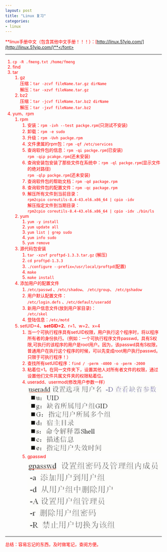 ```yaml
---
layout: post
title: "Linux 复习"
categories:
- linux
---
```

<font color=red>**linux手册中文（包含其他中文手册！！！）：[http://linux.51yip.com/](http://linux.51yip.com/)**</font>

---
1. `cp -R .fmeng.txt /home/fmeng`
1. find
2. tar
	1. gz<br/>压缩：`tar -zcvf fileName.tar.gz dirName`<br/>解压：`tar -xzvf fileName.tar.gz `
	2. bz2<br/>压缩：`tar -jcvf fileName.tar.bz2 dirName`<br/>
	解压：`tar -jxvf fileName.tar.bz2`
3. yum、rpm
	1. rpm
		1. 安装：`rpm -ivh --test packge.rpm`(只测试不安装)
		2. 卸载：`rpm -e sudo`
		3. 升级：`rpm -Uvh packge.rpm `
		4. 文件隶属的rpm包：`rpm -qf /etc/services`
		5. 查询软件包的信息：`rpm -qi packge.rpm`(已安装) <br/>`rpm -qip pcakge.rpm`(还未安装)
		6. 查询安装包安装了那些文件在系统中：`rpm -ql packge.rpm`(显示文件的绝对路径)<br/>
		`rpm -qlp packge.rpm`(还未安装)
		6. 查询软件包的帮助文档：`rpm -qd package.rpm`
		7. 查询软件包的配置文件：`rpm -qc package.rpm`
		8. 解压所有文件到当前目录：<br/>
		`rpm2cpio coreutils-8.4-43.el6.x86_64 | cpio -idv`<br/>解压指定文件到当期目录：<br/>
`rpm2cpio coreutils-8.4-43.el6.x86_64 | cpio -idv ./bin/ls`
	4. yum
		1. `yum -y install` 
		2. `yum update all`
		3. `yum list | grep sudo`
		4. `yum info sudo`
		5. `yum remove`
	6. 源代码包安装
		1. `tar -xzvf proftpd-1.3.3.tar.gz` (解压)
		2. `cd proftpd-1.3.3`
		3. `./configure --prefix=/usr/local/proftpd`(配置)
		4. `make`
		5. `make install`
	3. 添加用户的配置文件
		1. `/etc/passwd` 、`/etc/shadow`、 `/etc/group`、 `/etc/gshadow`<font color=red>
		2. 用户默认配置文件：<br/>`/etc/login.defs` 、`/etc/default/useradd`
		3. 新用户信息文件(放到用户家目录)：<br/>`/etc/skel`</font>
		4. 登陆信息：`/etc/motd`
	5. <font color=red>setUID=4、**setGID=2**、r=1、w=2、x=4</font>
		1. 当一个<font color=red>可执行程序</font>具有setUID权限，用户执行这个程序时，将以<font color=red>程序所有者的身份执行</font>。（例如：一个可执行程序文件passwd，具有S权限,可执行的该程序的用户是root用户。因为，该passwd具有S权限，<font color=red>普通用户在执行这个程序的时候，可以先变成root用户执行passwd。只限于可执行程序！</font>）
		2. 查找所有setUID程序：`find / -perm -4000 -o -perm -2000`
		3. 粘着位=1。<font color=red>在同一文件夹下，设置其他人对所有者文件的权限，通过设置他们文件共属文件夹的权限粘着位。</font>
		4. useradd、usermod(修改用户参数一样）<br/>
			![](/img/linux101.jpg)
		5. gpasswd<br/>![](/img/linux102.jpg)

----
总结：容易忘记的东西，及时做笔记，查阅方便。

